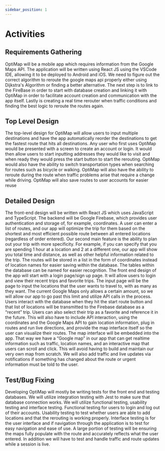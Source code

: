 ```yaml
---
sidebar_position: 1
---
```


# Activities

## Requirements Gathering
OptiMap will be a mobile app which requires information from the Google Maps 
API. The application will be written using React JS using the VSCode IDE, allowing 
it to be deployed to Android and iOS. We need to figure out the correct algorithm to 
reroute the google maps api properly either using Dijkstra's Algorithm or finding a better 
alternative. The next step is to link to the FireBase in order to start with database 
creation and linking it with OptiMap in order to facilitate account creation and 
communication with the app itself. Lastly is creating a real time rerouter when traffic 
conditions and finding the best logic to reroute the routes again.

## Top Level Design
The top-level design for OptiMap will allow users to input multiple destinations and have 
the app automatically reorder the destinations to get the fastest route that hits all 
destinations. Any user who first uses OptiMap would be presented with a screen to 
create an account or login. It would then allow users to start inputting addresses they 
would like to visit and when ready they would press the start button to start the 
rerouting. OptiMap would also have the ability to switch transportation types when 
searching for routes such as bicycle or walking. OptiMap will also have the ability to 
reroute during the route when traffic problems arise that require a change while driving. 
OptiMap will also save routes to user accounts for easier reuse

## Detailed Design
The front-end design will be written with React JS which uses JavaScript and 
TypeScript. The backend will be Google Firebase, which provides user authentication 
and storage of, for example, coordinates. A user can enter a list of routes, and our app 
will optimize the trip for them based on the shortest and most efficient possible route 
between all entered locations (regardless of order entered). Our second main feature is 
the ability to plan out your trip with more specificity. For example, if you can specify that 
you are spending 1 hour at a location and 2 at a different one, our app will show you 
total time and distance, as well as other helpful information related to the trip. The 
routes will be stored in a list in the form of coordinates instead of location names for 
easier saving within the database. The tables within the database can be named for 
easier recognition. The front end design of the app will start with a login page/sign up
page. It will allow users to login and view their recent trips and favorite trips. The input 
page will be the page to input the locations that the user wants to travel to, with as many 
as they want. The current Google Maps only allows a certain amount, so we will allow 
our app to go past this limit and utilize API calls in the process. Users interact with the 
database when they hit the start route button and that list of locations will be transmitted 
to the Firebase database as a “recent” trip. Users can also select their trip as a favorite 
and reference it in the future. This will also have to include API interaction, using the 
coordinates and the Google Maps API to gain location information, plug in routes and 
run live directions, and provide the map interface itself so the user can visualize their 
routes. The map interface will be embedded into the app. That way we have a “Google 
map” in our app that can get realtime information such as traffic, location names, and an 
interactive map that users can scroll and click. This will avoid having to build and 
maintain our very own map from scratch. We will also add traffic and live updates via 
notifications if something has changed about the route or urgent information must be 
told to the user.

## Test/Bug Fixing
Developing OptiMap will mostly be writing tests for the front end and testing databases. 
We will utilize integration testing with Jest to make sure that database connection 
works. We will utilize functional testing, usability testing and interface testing. Functional 
testing for users to login and log out of their accounts. Usability testing to test whether 
users are able to add locations and that the rerouting is working properly. Interface 
testing is for the user interface and if navigation through the application is to test for 
easy navigation and ease of use. A large portion of testing will be ensuring the maps 
fully populate with the route and accurately reflects what the user entered. In addition 
we will have to test and handle traffic and route updates while a session is live.
